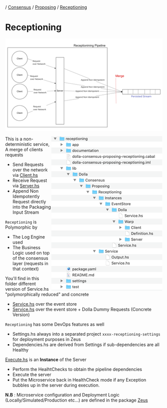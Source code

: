 / [Consensus](https://github.com/dolla-consortium/consensus) / [Proposing](https://github.com/dolla-consortium/consensus-proposing) / [Receptioning](#receptioning)
# Receptioning

![overview](documentation/media/overview.png)


<img align="right" src="documentation/media/project-tree.png"><div>
This is a non-deterministic service, A merge of clients requests
- Send Requests over the network via [Client.hs](lib/Dolla/Consensus/Proposing/Receptioning/Instances/EventStore/Dolla/Warp/Client/Client.hs)
- Receive Request via [Server.hs](lib/Dolla/Consensus/Proposing/Receptioning/Instances/EventStore/Dolla/Warp/Server/Server.hs)
- Append Non Idempotently Request directly into the Packaging Input Stream

`Receptioning` is Polymorphic by
- The Log Engine used
- The Business Logic used on top of the consensus layer (requests in that context)

You'll find in this folder different version of Service.hs "polymorphically reduced" and concrete
- [Service.hs](lib/Dolla/Consensus/Proposing/Receptioning/Instances/EventStore/Service.hs) over the event store
- [Service.hs](lib/Dolla/Consensus/Proposing/Receptioning/Instances/EventStore/Dolla/Service.hs) over the event store + Dolla Dummy Requests (Concrete Version)

`Receptioning` has some DevOps features as well

- Settings.hs always into a separated project `xxxx-receptioning-settings` for deployment purposes in Zeus
- Dependencies.hs are derived from Settings if sub-dependencies are all Healthy

[Execute.hs](lib/Dolla/Consensus/Proposing/Receptioning/Instances/EventStore/Dolla/Warp/Server/Execute.hs) is an **Instance** of the Server
- Perform the HealhtChecks to obtain the pipeline dependencies
- Execute the server
- Put the Microservice back in HealthCheck mode if any Exception bubbles up in the server during execution.

**N.B** : Microservice configuration and Deployment Logic (Locally/Simulated/Production etc...) are defined in the package [Zeus](../zeus/)
</div